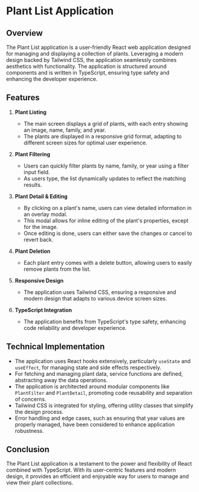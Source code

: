 # Plant List Application

## **Overview**
The Plant List application is a user-friendly React web application designed for managing and displaying a collection of plants. Leveraging a modern design backed by Tailwind CSS, the application seamlessly combines aesthetics with functionality. The application is structured around components and is written in TypeScript, ensuring type safety and enhancing the developer experience.

## **Features**

1. **Plant Listing**
   - The main screen displays a grid of plants, with each entry showing an image, name, family, and year.
   - The plants are displayed in a responsive grid format, adapting to different screen sizes for optimal user experience.

2. **Plant Filtering**
   - Users can quickly filter plants by name, family, or year using a filter input field.
   - As users type, the list dynamically updates to reflect the matching results.

3. **Plant Detail & Editing**
   - By clicking on a plant's name, users can view detailed information in an overlay modal.
   - This modal allows for inline editing of the plant's properties, except for the image.
   - Once editing is done, users can either save the changes or cancel to revert back.

4. **Plant Deletion**
   - Each plant entry comes with a delete button, allowing users to easily remove plants from the list.

5. **Responsive Design**
   - The application uses Tailwind CSS, ensuring a responsive and modern design that adapts to various device screen sizes.

6. **TypeScript Integration**
   - The application benefits from TypeScript's type safety, enhancing code reliability and developer experience.

## **Technical Implementation**

- The application uses React hooks extensively, particularly `useState` and `useEffect`, for managing state and side effects respectively.
- For fetching and managing plant data, service functions are defined, abstracting away the data operations.
- The application is architected around modular components like `PlantFilter` and `PlantDetail`, promoting code reusability and separation of concerns.
- Tailwind CSS is integrated for styling, offering utility classes that simplify the design process.
- Error handling and edge cases, such as ensuring that year values are properly managed, have been considered to enhance application robustness.

## **Conclusion**
The Plant List application is a testament to the power and flexibility of React combined with TypeScript. With its user-centric features and modern design, it provides an efficient and enjoyable way for users to manage and view their plant collections.

